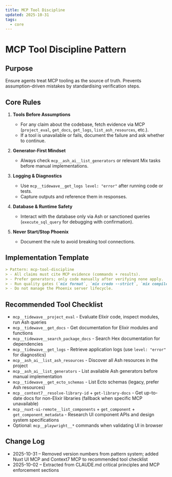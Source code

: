 ```yaml
---
title: MCP Tool Discipline
updated: 2025-10-31
tags:
  - core
---
```


# MCP Tool Discipline Pattern

## Purpose
Ensure agents treat MCP tooling as the source of truth. Prevents assumption-driven mistakes by standardising verification steps.

## Core Rules

1. **Tools Before Assumptions**
   - For any claim about the codebase, fetch evidence via MCP (`project_eval`, `get_docs`, `get_logs`, `list_ash_resources`, etc.).
   - If a tool is unavailable or fails, document the failure and ask whether to continue.

2. **Generator-First Mindset**
   - Always check `mcp__ash_ai__list_generators` or relevant Mix tasks before manual implementations.

3. **Logging & Diagnostics**
   - Use `mcp__tidewave__get_logs level: "error"` after running code or tests.
   - Capture outputs and reference them in responses.

4. **Database & Runtime Safety**
   - Interact with the database only via Ash or sanctioned queries (`execute_sql_query` for debugging with confirmation).

5. **Never Start/Stop Phoenix**
   - Document the rule to avoid breaking tool connections.

## Implementation Template

```markdown
> Pattern: mcp-tool-discipline
> - All claims must cite MCP evidence (commands + results).
> - Prefer generators; only code manually after verifying none apply.
> - Run quality gates (`mix format`, `mix credo --strict`, `mix compile --warnings-as-errors`, targeted `mix test`) before completion.
> - Do not manage the Phoenix server lifecycle.
```

## Recommended Tool Checklist
- `mcp__tidewave__project_eval` - Evaluate Elixir code, inspect modules, run Ash queries
- `mcp__tidewave__get_docs` - Get documentation for Elixir modules and functions
- `mcp__tidewave__search_package_docs` - Search Hex documentation for dependencies
- `mcp__tidewave__get_logs` - Retrieve application logs (use `level: "error"` for diagnostics)
- `mcp__ash_ai__list_ash_resources` - Discover all Ash resources in the project
- `mcp__ash_ai__list_generators` - List available Ash generators before manual implementation
- `mcp__tidewave__get_ecto_schemas` - List Ecto schemas (legacy, prefer Ash resources)
- `mcp__context7__resolve-library-id` + `get-library-docs` - Get up-to-date docs for non-Elixir libraries (fallback when specific MCP unavailable)
- `mcp__nuxt-ui-remote__list_components` + `get_component` + `get_component_metadata` - Research UI component APIs and design system specifications
- Optional: `mcp__playwright__*` commands when validating UI in browser

## Change Log
- 2025-10-31 – Removed version numbers from pattern system; added Nuxt UI MCP and Context7 MCP to recommended tool checklist
- 2025-10-02 – Extracted from CLAUDE.md critical principles and MCP enforcement sections
